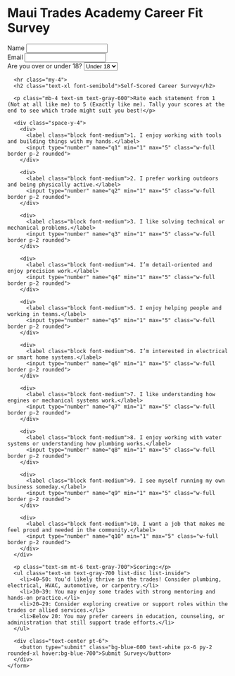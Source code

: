 <!DOCTYPE html>
<html lang="en">
<head>
  <meta charset="UTF-8">
  <meta name="viewport" content="width=device-width, initial-scale=1.0">
  <title>Career Fit Survey - Maui Trades Academy</title>
</head>
<body class="bg-gray-100 p-6 font-sans">
  <div class="max-w-3xl mx-auto bg-white rounded-2xl shadow-md p-6">
    <h1 class="text-2xl font-bold mb-4 text-center">Maui Trades Academy Career Fit Survey</h1>
    <form action="#" method="POST" class="space-y-4">
      <div>
        <label class="block font-medium">Name</label>
        <input type="text" name="name" class="w-full border p-2 rounded" required>
      </div>
      <div>
        <label class="block font-medium">Email</label>
        <input type="email" name="email" class="w-full border p-2 rounded" required>
      </div>
      <div>
        <label class="block font-medium">Are you over or under 18?</label>
        <select name="age_range" class="w-full border p-2 rounded">
          <option value="under_18">Under 18</option>
          <option value="over_18">Over 18</option>
        </select>
      </div>

      <hr class="my-4">
      <h2 class="text-xl font-semibold">Self-Scored Career Survey</h2>

      <p class="mb-4 text-sm text-gray-600">Rate each statement from 1 (Not at all like me) to 5 (Exactly like me). Tally your scores at the end to see which trade might suit you best!</p>

      <div class="space-y-4">
        <div>
          <label class="block font-medium">1. I enjoy working with tools and building things with my hands.</label>
          <input type="number" name="q1" min="1" max="5" class="w-full border p-2 rounded">
        </div>

        <div>
          <label class="block font-medium">2. I prefer working outdoors and being physically active.</label>
          <input type="number" name="q2" min="1" max="5" class="w-full border p-2 rounded">
        </div>

        <div>
          <label class="block font-medium">3. I like solving technical or mechanical problems.</label>
          <input type="number" name="q3" min="1" max="5" class="w-full border p-2 rounded">
        </div>

        <div>
          <label class="block font-medium">4. I’m detail-oriented and enjoy precision work.</label>
          <input type="number" name="q4" min="1" max="5" class="w-full border p-2 rounded">
        </div>

        <div>
          <label class="block font-medium">5. I enjoy helping people and working in teams.</label>
          <input type="number" name="q5" min="1" max="5" class="w-full border p-2 rounded">
        </div>

        <div>
          <label class="block font-medium">6. I’m interested in electrical or smart home systems.</label>
          <input type="number" name="q6" min="1" max="5" class="w-full border p-2 rounded">
        </div>

        <div>
          <label class="block font-medium">7. I like understanding how engines or mechanical systems work.</label>
          <input type="number" name="q7" min="1" max="5" class="w-full border p-2 rounded">
        </div>

        <div>
          <label class="block font-medium">8. I enjoy working with water systems or understanding how plumbing works.</label>
          <input type="number" name="q8" min="1" max="5" class="w-full border p-2 rounded">
        </div>

        <div>
          <label class="block font-medium">9. I see myself running my own business someday.</label>
          <input type="number" name="q9" min="1" max="5" class="w-full border p-2 rounded">
        </div>

        <div>
          <label class="block font-medium">10. I want a job that makes me feel proud and needed in the community.</label>
          <input type="number" name="q10" min="1" max="5" class="w-full border p-2 rounded">
        </div>
      </div>

      <p class="text-sm mt-6 text-gray-700">Scoring:</p>
      <ul class="text-sm text-gray-700 list-disc list-inside">
        <li>40–50: You’d likely thrive in the trades! Consider plumbing, electrical, HVAC, automotive, or carpentry.</li>
        <li>30–39: You may enjoy some trades with strong mentoring and hands-on practice.</li>
        <li>20–29: Consider exploring creative or support roles within the trades or allied services.</li>
        <li>Below 20: You may prefer careers in education, counseling, or administration that still support trade efforts.</li>
      </ul>

      <div class="text-center pt-6">
        <button type="submit" class="bg-blue-600 text-white px-6 py-2 rounded-xl hover:bg-blue-700">Submit Survey</button>
      </div>
    </form>
  </div>
</body>
</html>
